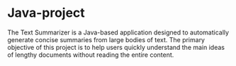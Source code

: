 # Java-project
The Text Summarizer is a Java-based application designed to automatically generate concise summaries from large bodies of text. The primary objective of this project is to help users quickly understand the main ideas of lengthy documents without reading the entire content.
